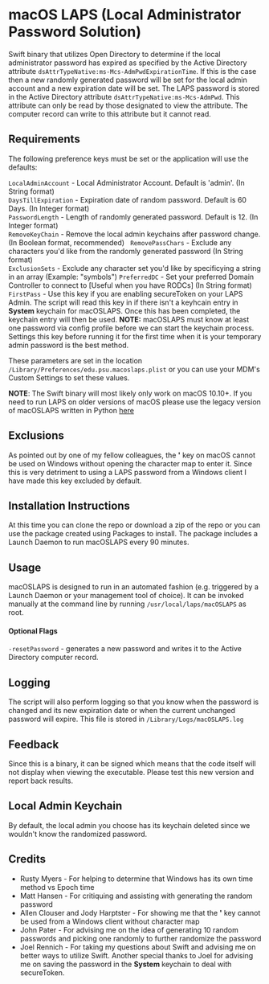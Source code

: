 macOS LAPS (Local Administrator Password Solution)
==================================================
Swift binary that utilizes Open Directory to determine if the
local administrator password has expired as specified by the Active Directory
attribute `dsAttrTypeNative:ms-Mcs-AdmPwdExpirationTime`. If this is the case
then a new randomly generated password will be set for the local admin account
and a new expiration date will be set. The LAPS password is stored in the
Active Directory attribute `dsAttrTypeNative:ms-Mcs-AdmPwd`. This attribute can
only be read by those designated to view the attribute. The computer record
can write to this attribute but it cannot read.

Requirements
------------

The following preference keys must be set or the application will use the defaults:

`LocalAdminAccount` - Local Administrator Account. Default is 'admin'. (In String format)  
`DaysTillExpiration` - Expiration date of random password. Default is 60 Days. (In Integer format)  
`PasswordLength` - Length of randomly generated password. Default is 12. (In Integer format)  
`RemoveKeyChain` - Remove the local admin keychains after password change. (In Boolean format, recommended)  
`RemovePassChars` - Exclude any characters you'd like from the randomly generated password (In String format)  
`ExclusionSets` - Exclude any character set you'd like by specificying a string in an array (Example: "symbols")
`PreferredDC` - Set your preferred Domain Controller to connect to [Useful when you have RODCs] (In String format)
`FirstPass` - Use this key if you are enabling secureToken on your LAPS Admin. The script will read this key in if there isn't a keyhcain entry in **System** keychain for macOSLAPS. Once this has been completed, the keychain entry will then be used. **NOTE:** macOSLAPS must know at least one password via config profile before we can start the keychain process. Settings this key before running it for the first time when it is your temporary admin password is the best method.

These parameters are set in the location `/Library/Preferences/edu.psu.macoslaps.plist`
or you can use your MDM's Custom Settings to set these values.

**NOTE**: The Swift binary will most likely only work on macOS 10.10+. If you need to run LAPS on older versions of macOS please use the legacy version of macOSLAPS written in Python [here](https://github.com/joshua-d-miller/macOSLAPS-Legacy)

Exclusions
----------------
As pointed out by one of my fellow colleagues, the **'** key on macOS cannot be used on Windows without opening
the character map to enter it. Since this is very detriment to using a LAPS password from a Windows client I have made this key excluded by default.

Installation Instructions
-------------------------
At this time you can clone the repo or download a zip of the repo or you can use the package created using Packages to install. The package includes a Launch Daemon to run macOSLAPS every 90 minutes.

Usage
-------
macOSLAPS is designed to run in an automated fashion (e.g. triggered by a Launch Daemon or your management tool of choice). It can be invoked manually at the command line by running `/usr/local/laps/macOSLAPS` as root.

#### Optional Flags

`-resetPassword` - generates a new password and writes it to the Active Directory computer record. 

Logging
-------
The script will also perform logging so that you know when the password is changed
and its new expiration date or when the current unchanged password will expire. This
file is stored in `/Library/Logs/macOSLAPS.log`

Feedback
--------
Since this is a binary, it can be signed which means that the code itself will not display when viewing the executable. Please test this new version and report back results.

Local Admin Keychain
--------
By default, the local admin you choose has its keychain deleted since we wouldn't know the randomized password.

Credits
--------------
* Rusty Myers - For helping to determine that Windows has its own time method vs
Epoch time
* Matt Hansen - For critiquing and assisting with generating the random password
* Allen Clouser and Jody Harptster - For showing me that the **'** key cannot be used from a Windows client without character map
* John Pater - For advising me on the idea of generating 10 random passwords and picking one randomly to further randomize the password
* Joel Rennich - For taking my questions about Swift and advising me on better ways to utilize Swift. Another special thanks to Joel for advising me on saving the password in the **System** keychain to deal with secureToken.

